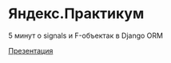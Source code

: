 # Яндекс.Практикум

5 минут о signals и F-объектак в Django ORM

[Презентация](https://docs.google.com/presentation/d/15SVs919styf8oWZ9V_88Nb8v3ogKZj9VnfFhzYY9tT0/edit?usp=sharing)